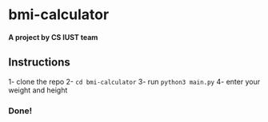 # bmi-calculator

#### A project by CS IUST team

## Instructions
1- clone the repo
2- `cd bmi-calculator`
3- run `python3 main.py`
4- enter your weight and height

### Done!
